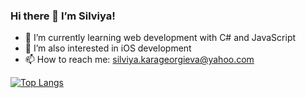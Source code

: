 
### Hi there 👋 I’m Silviya!
- 🌱 I’m currently learning web development with C# and JavaScript
- 👀 I’m also interested in iOS development
- 📫 How to reach me: silviya.karageorgieva@yahoo.com


[![Top Langs](https://github-readme-stats.vercel.app/api/top-langs/?username=silviyakarageorgiev&layout=compact)](https://github.com/SilviyaKarageorgiev/silviyakarageorgiev/edit/main/README.md)

[comment]: ![](https://komarev.com/ghpvc/?username=SilviyaKarageorgiev&color=yellow&style=plastic) 
